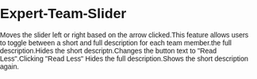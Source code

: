 # Expert-Team-Slider
Moves the slider left or right based on the arrow clicked.This feature allows users to toggle between a short and full description for each team member.the full description.Hides the short descriptn.Changes the button text to "Read Less".Clicking "Read Less" Hides the full description.Shows the short description again.
<!DOCTYPE html>
<html lang="en">
<head>
    <meta charset="UTF-8">
    <meta name="viewport" content="width=device-width, initial-scale=1.0">
    <title>Team Section</title>
    <style>
        body {
            font-family: Arial, sans-serif;
            margin: 0;
            padding: 0;
            box-sizing: border-box;
        }

        .team-section {
            display: flex;
            justify-content: center;
            overflow: hidden;
            padding: 20px;
            max-width: 950px;
            margin: auto;
            position: relative;
            width: 100%;
        }

        .slider-wrapper {
            display: flex;
            transition: transform 0.5s ease-in-out;
            will-change: transform;
            flex-wrap: nowrap;
        }

        .team-card {
            flex: 0 0 300px;
            max-width: 400px;
            background: white;
            border: 1px solid #ddd;
            border-radius: 10px;
            text-align: center;
            box-shadow: 0 4px 6px rgba(0, 0, 0, 0.1);
            padding: 15px;
            margin-right: 15px;
        }

        .team-card img {
            width: 50%;
            height: 100px;
            border-radius: 10px;
            object-fit: cover;
        }

        .team-card h3 {
            font-size: 18px;
            font-weight: bold;
            margin: 10px 0;
        }

        .team-card .description {
            font-size: 14px;
            color: #555;
            margin: 10px 0;
        }

        .team-card .full-desc {
            display: none;
        }

        .team-card a {
            display: inline-block;
            margin-top: 10px;
            font-size: 14px;
            color: #0066cc;
            text-decoration: none;
            cursor: pointer;
        }

        .team-card a:hover {
            text-decoration: underline;
        }

        /* Arrow buttons */
        .slider-arrow {
            position: absolute;
            top: 50%;
            transform: translateY(-50%);
            background-color: rgba(0, 0, 0, 0.5);
            color: white;
            padding: 10px;
            cursor: pointer;
            border-radius: 50%;
            z-index: 10;
        }

        .slider-arrow.left {
            
            left: 0px;
        }

        .slider-arrow.right {
            right: 0;
        }
    </style>
</head>
<body>
    <div class="team-section">
        <div class="slider-wrapper">
            <!-- Team Cards (Ensure 6 total cards here) -->
            <div class="team-card">
                <img src="https://projects.backb.ca/nmc/wp-content/uploads/2024/12/businesswoman-making-business-presentation-for-colleagues-in-modern-office-e1670796037246.jpg" alt="Ritesh Kapoor">
                <h3>Ritesh Kapoor</h3>
                <div class="description">
                    <span class="short-desc">FCA, (Consultant) - Handles statutory compliance matters.</span>
                    <span class="full-desc"> He is a Qualified Chartered Accountant and commerce graduate from the University of Delhi. Ritesh Kapoor handles statutory compliance matters related to the Mumbai office.</span>
                </div>
                <a class="read-more" onclick="toggleDescription(this, true)">Read More</a>
                <a class="read-less" onclick="toggleDescription(this, false)" style="display: none;">Read Less</a>
            </div>
            <div class="team-card">
                <img src="https://projects.backb.ca/nmc/wp-content/uploads/2024/12/businesswoman-making-business-presentation-for-colleagues-in-modern-office-e1670796037246.jpg" alt="Ritesh Kapoor">
                <h3>Ritesh Kapoor</h3>
                <div class="description">
                    <span class="short-desc">FCA, (Consultant) - Handles statutory compliance matters.</span>
                    <span class="full-desc"> He is a Qualified Chartered Accountant and commerce graduate from the University of Delhi. Ritesh Kapoor handles statutory compliance matters related to the Mumbai office.</span>
                </div>
                <a class="read-more" onclick="toggleDescription(this, true)">Read More</a>
                <a class="read-less" onclick="toggleDescription(this, false)" style="display: none;">Read Less</a>
            </div>
            <div class="team-card">
                <img src="https://projects.backb.ca/nmc/wp-content/uploads/2024/12/businesswoman-making-business-presentation-for-colleagues-in-modern-office-e1670796037246.jpg" alt="Ritesh Kapoor">
                <h3>Ritesh Kapoor</h3>
                <div class="description">
                    <span class="short-desc">FCA, (Consultant) - Handles statutory compliance matters.</span>
                    <span class="full-desc"> He is a Qualified Chartered Accountant and commerce graduate from the University of Delhi. Ritesh Kapoor handles statutory compliance matters related to the Mumbai office.</span>
                </div>
                <a class="read-more" onclick="toggleDescription(this, true)">Read More</a>
                <a class="read-less" onclick="toggleDescription(this, false)" style="display: none;">Read Less</a>
            </div>
            <div class="team-card">
                <img src="https://projects.backb.ca/nmc/wp-content/uploads/2024/12/businesswoman-making-business-presentation-for-colleagues-in-modern-office-e1670796037246.jpg" alt="Ritesh Kapoor">
                <h3>Ritesh Kapoor</h3>
                <div class="description">
                    <span class="short-desc">FCA, (Consultant) - Handles statutory compliance matters.</span>
                    <span class="full-desc"> He is a Qualified Chartered Accountant and commerce graduate from the University of Delhi. Ritesh Kapoor handles statutory compliance matters related to the Mumbai office.</span>
                </div>
                <a class="read-more" onclick="toggleDescription(this, true)">Read More</a>
                <a class="read-less" onclick="toggleDescription(this, false)" style="display: none;">Read Less</a>
            </div>
            <div class="team-card">
                <img src="https://projects.backb.ca/nmc/wp-content/uploads/2024/12/businesswoman-making-business-presentation-for-colleagues-in-modern-office-e1670796037246.jpg" alt="Ritesh Kapoor">
                <h3>Ritesh Kapoor</h3>
                <div class="description">
                    <span class="short-desc">FCA, (Consultant) - Handles statutory compliance matters.</span>
                    <span class="full-desc"> He is a Qualified Chartered Accountant and commerce graduate from the University of Delhi. Ritesh Kapoor handles statutory compliance matters related to the Mumbai office.</span>
                </div>
                <a class="read-more" onclick="toggleDescription(this, true)">Read More</a>
                <a class="read-less" onclick="toggleDescription(this, false)" style="display: none;">Read Less</a>
            </div>
            <div class="team-card">
                <img src="https://projects.backb.ca/nmc/wp-content/uploads/2024/12/businesswoman-making-business-presentation-for-colleagues-in-modern-office-e1670796037246.jpg" alt="Ritesh Kapoor">
                <h3>Ritesh Kapoor</h3>
                <div class="description">
                    <span class="short-desc">FCA, (Consultant) - Handles statutory compliance matters.</span>
                    <span class="full-desc"> He is a Qualified Chartered Accountant and commerce graduate from the University of Delhi. Ritesh Kapoor handles statutory compliance matters related to the Mumbai office.</span>
                </div>
                <a class="read-more" onclick="toggleDescription(this, true)">Read More</a>
                <a class="read-less" onclick="toggleDescription(this, false)" style="display: none;">Read Less</a>
            </div>
            <div class="team-card">
                <img src="https://projects.backb.ca/nmc/wp-content/uploads/2024/12/businesswoman-making-business-presentation-for-colleagues-in-modern-office-e1670796037246.jpg" alt="Ritesh Kapoor">
                <h3>Ritesh Kapoor</h3>
                <div class="description">
                    <span class="short-desc">FCA, (Consultant) - Handles statutory compliance matters.</span>
                    <span class="full-desc"> He is a Qualified Chartered Accountant and commerce graduate from the University of Delhi. Ritesh Kapoor handles statutory compliance matters related to the Mumbai office.</span>
                </div>
                <a class="read-more" onclick="toggleDescription(this, true)">Read More</a>
                <a class="read-less" onclick="toggleDescription(this, false)" style="display: none;">Read Less</a>
            </div>
            <!-- Add more team cards here as needed -->
            <!-- Total of 6 cards to showcase -->
        </div>

        <!-- Arrow Buttons -->
        <div class="slider-arrow left" onclick="moveSlide(-1)">&#10094;</div>
        <div class="slider-arrow right" onclick="moveSlide(1)">&#10095;</div>
    </div>

    <script>
        function toggleDescription(element, showFull) {
            const card = element.closest('.team-card');
            const fullDesc = card.querySelector('.full-desc');
            const readMore = card.querySelector('.read-more');
            const readLess = card.querySelector('.read-less');
    
            if (showFull) {
                fullDesc.style.display = 'inline'; // Show full description
                readMore.style.display = 'none';  // Hide "Read More" button
                readLess.style.display = 'inline'; // Show "Read Less" button
            } else {
                fullDesc.style.display = 'none'; // Hide full description
                readMore.style.display = 'inline'; // Show "Read More" button
                readLess.style.display = 'none';  // Hide "Read Less" button
            }
        }

        const sliderWrapper = document.querySelector('.slider-wrapper');
        const teamCards = Array.from(sliderWrapper.children); // Get all the team cards
        const cardWidth = 300; // Width of each card
        const gap = 15; // Margin between cards
        const visibleCards = 3; // How many cards should be visible at once
        const slideWidth = (cardWidth + gap) * visibleCards; // Total width of the visible area
        let currentIndex = 0;

        // Set the total width of the slider to accommodate all the cards
        sliderWrapper.style.width = ${(cardWidth + gap) * teamCards.length - gap}px;

        // Move slides with left or right arrows
        function moveSlide(direction) {
            const newIndex = currentIndex + direction;

            // Check if we are within bounds for the cards remaining
            if (newIndex <= teamCards.length - visibleCards && newIndex >= 0) {
                currentIndex = newIndex;
            }

            // Move the wrapper to show the new slide
            sliderWrapper.style.transition = 'transform 0.5s ease-in-out';
            sliderWrapper.style.transform = translateX(${-currentIndex * (cardWidth + gap)}px);
        }

        // Make sure we never go beyond the last set of 3 cards
        const updateSliderPosition = () => {
            if (currentIndex >= teamCards.length - visibleCards) {
                currentIndex = teamCards.length - visibleCards; // Stop at last set of cards
            }
            sliderWrapper.style.transform = translateX(${-currentIndex * (cardWidth + gap)}px);
        }

        window.addEventListener('resize', updateSliderPosition);
    </script>
</body>
</html>
